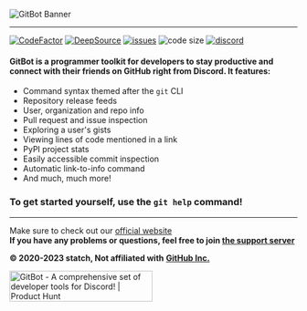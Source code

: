 ![GitBot Banner](https://media.discordapp.net/attachments/756583860736753774/834755493250727957/gitbot-light-color-nobg.png?width=1440&height=360)

_________________

[![CodeFactor](https://www.codefactor.io/repository/github/statch/gitbot/badge/main)](https://www.codefactor.io/repository/github/statch/gitbot/overview/main) [![DeepSource](https://deepsource.io/gh/statch/gitbot.svg/?label=resolved+issues&show_trend=true&token=vkIDiujPHir5MDkMHI972b2e)](https://deepsource.io/gh/statch/gitbot/?ref=repository-badge) [![issues](https://img.shields.io/github/issues/statch/gitbot)](https://github.com/statch/gitbot/issues) ![code size](https://img.shields.io/github/languages/code-size/statch/gitbot) [![discord](https://img.shields.io/discord/737430006271311913.svg?label=&logo=discord&logoColor=ffffff&color=7389D8&labelColor=6A7EC2)](https://discord.gg/3e5fwpA)

#### GitBot is a programmer toolkit for developers to stay productive and connect with their friends on GitHub right from Discord. It features:

- Command syntax themed after the `git` CLI
- Repository release feeds
- User, organization and repo info
- Pull request and issue inspection
- Exploring a user's gists
- Viewing lines of code mentioned in a link
- PyPI project stats
- Easily accessible commit inspection
- Automatic link-to-info command
- And much, much more!

### To get started yourself, use the `git help` command!

_________________

Make sure to check out our [official website](https://statch.org/gitbot "Official GitBot website")  
**If you have any problems or questions, feel free to join [the support server](https://discord.statch.org)**

**© 2020-2023 statch, Not affiliated with** [**GitHub Inc.**](https://github.com/)

<a href="https://www.producthunt.com/posts/gitbot?utm_source=badge-featured&utm_medium=badge&utm_souce=badge-gitbot" target="_blank"><img src="https://api.producthunt.com/widgets/embed-image/v1/featured.svg?post_id=349469&theme=dark" alt="GitBot - A&#0032;comprehensive&#0032;set&#0032;of&#0032;developer&#0032;tools&#0032;for&#0032;Discord&#0033; | Product Hunt" style="width: 250px; height: 54px;" width="250" height="54" /></a>
